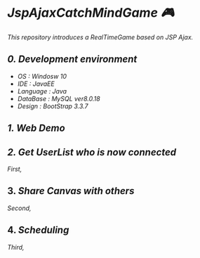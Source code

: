 # ***JspAjaxCatchMindGame :video_game:***
*This repository introduces a RealTimeGame based on JSP Ajax.*

## ***0. Development environment***
* *OS : Windosw 10*
* *IDE : JavaEE*
* *Language : Java*
* *DataBase : MySQL ver8.0.18*
* *Design : BootStrap 3.3.7*

## ***1. Web Demo***

## ***2. Get UserList who is now connected***

*First,*

## 3. ***Share Canvas with others***

*Second,*

## 4. ***Scheduling***

*Third,*
